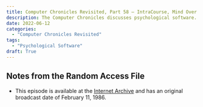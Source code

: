 ```yaml
---
title: Computer Chronicles Revisited, Part 58 — IntraCourse, Mind Over Minors, Relax, and the Therapeutic Learning Progran
description: The Computer Chronicles discusses psychological software.
date: 2022-06-12
categories:
  - "Computer Chronicles Revisited"
tags:
  - "Psychological Software"
draft: True
---
```


## Notes from the Random Access File

+ This episode is available at the [Internet Archive](https://archive.org/details/Psycholo1986) and has an original broadcast date of February 11, 1986.
